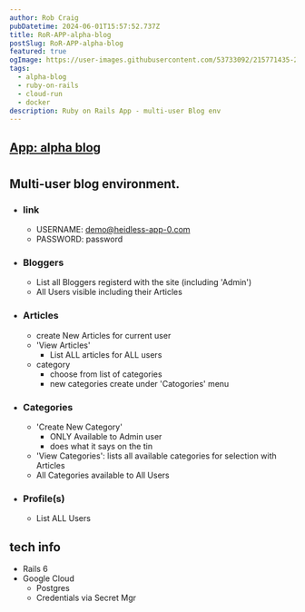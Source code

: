 ```yaml
---
author: Rob Craig
pubDatetime: 2024-06-01T15:57:52.737Z
title: RoR-APP-alpha-blog
postSlug: RoR-APP-alpha-blog
featured: true
ogImage: https://user-images.githubusercontent.com/53733092/215771435-25408246-2309-4f8b-a781-1f3d93bdf0ec.png
tags:
  - alpha-blog
  - ruby-on-rails
  - cloud-run
  - docker
description: Ruby on Rails App - multi-user Blog env
---
```


## <a href="https://alpha-blog-svc-1089619978780.europe-west1.run.app/"  target="_blank">App: alpha blog</a>
#

## Multi-user blog environment.

- ### link
  - USERNAME: demo@heidless-app-0.com
  - PASSWORD: password

- ### Bloggers
  - List all Bloggers registerd with the site (including 'Admin')
  - All Users visible including their Articles

- ### Articles
  - create New Articles for current user
  - 'View Articles'
    - List ALL articles for ALL users
  - category
    - choose from list of categories
    - new categories create under 'Catogories' menu

- ### Categories
  - 'Create New Category'
    - ONLY Available to Admin user
    - does what it says on the tin
  - 'View Categories': lists all available categories for selection with Articles
  - All Categories available to All Users

- ### Profile(s)
  - List ALL Users

## tech info
- Rails 6
- Google Cloud 
  - Postgres
  - Credentials via Secret Mgr
